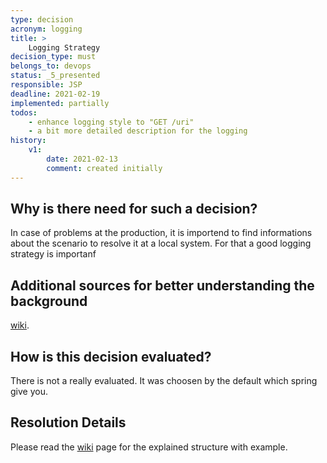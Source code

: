 ```yaml
---
type: decision
acronym: logging
title: >
    Logging Strategy
decision_type: must
belongs_to: devops
status: _5_presented
responsible: JSP
deadline: 2021-02-19
implemented: partially
todos:
    - enhance logging style to "GET /uri"
    - a bit more detailed description for the logging
history:
    v1:
        date: 2021-02-13
        comment: created initially
---
```


## Why is there need for such a decision?

In case of problems at the production, it is importend to find informations about the scenario to resolve it at a local system.
For that a good logging strategy is importanf

## Additional sources for better understanding the background

[wiki](https://github.com/EVATool/evatool-backend/wiki/logging).

## How is this decision evaluated?

There is not a really evaluated. It was choosen by the default which spring give you.

 
## Resolution Details

Please read the [wiki](https://github.com/EVATool/evatool-backend/wiki/logging) page for the explained structure with example.


